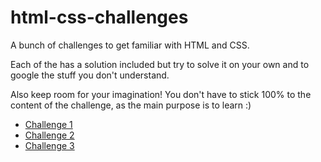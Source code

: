 # html-css-challenges

A bunch of challenges to get familiar with HTML and CSS.

Each of the has a solution included but try to solve it on your own and to google the stuff you don't understand.

Also keep room for your imagination! You don't have to stick 100% to the content of the challenge, as the main purpose is to learn :)
- [Challenge 1](https://oussa.github.io/html-css-challenges/challenge1/)
- [Challenge 2](https://oussa.github.io/html-css-challenges/challenge2/)
- [Challenge 3](https://oussa.github.io/html-css-challenges/challenge3/)
